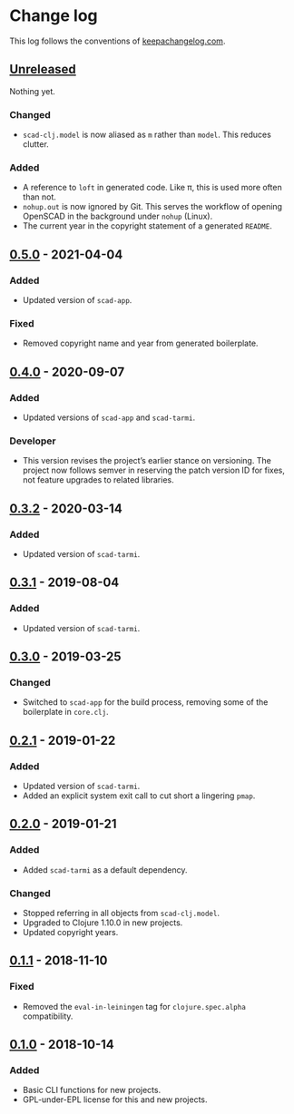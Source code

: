 # Change log
This log follows the conventions of
[keepachangelog.com](http://keepachangelog.com/).

## [Unreleased]
Nothing yet.

### Changed
- `scad-clj.model` is now aliased as `m` rather than `model`.
  This reduces clutter.

### Added
- A reference to `loft` in generated code. Like π, this is used more often than
  not.
- `nohup.out` is now ignored by Git. This serves the workflow of opening
  OpenSCAD in the background under `nohup` (Linux).
- The current year in the copyright statement of a generated `README`.

## [0.5.0] - 2021-04-04
### Added
- Updated version of `scad-app`.

### Fixed
- Removed copyright name and year from generated boilerplate.

## [0.4.0] - 2020-09-07
### Added
- Updated versions of `scad-app` and `scad-tarmi`.

### Developer
- This version revises the project’s earlier stance on versioning. The project
  now follows semver in reserving the patch version ID for fixes, not feature
  upgrades to related libraries.

## [0.3.2] - 2020-03-14
### Added
- Updated version of `scad-tarmi`.

## [0.3.1] - 2019-08-04
### Added
- Updated version of `scad-tarmi`.

## [0.3.0] - 2019-03-25
### Changed
- Switched to `scad-app` for the build process, removing some of the
  boilerplate in `core.clj`.

## [0.2.1] - 2019-01-22
### Added
- Updated version of `scad-tarmi`.
- Added an explicit system exit call to cut short a lingering `pmap`.

## [0.2.0] - 2019-01-21
### Added
- Added `scad-tarmi` as a default dependency.

### Changed
- Stopped referring in all objects from `scad-clj.model`.
- Upgraded to Clojure 1.10.0 in new projects.
- Updated copyright years.

## [0.1.1] - 2018-11-10
### Fixed
- Removed the `eval-in-leiningen` tag for `clojure.spec.alpha` compatibility.

## [0.1.0] - 2018-10-14
### Added
- Basic CLI functions for new projects.
- GPL-under-EPL license for this and new projects.

[Unreleased]: https://github.com/veikman/cad-template/compare/v0.5.0...HEAD
[0.5.0]: https://github.com/veikman/cad-template/compare/v0.4.0...v0.5.0
[0.4.0]: https://github.com/veikman/cad-template/compare/v0.3.2...v0.4.0
[0.3.2]: https://github.com/veikman/cad-template/compare/v0.3.1...v0.3.2
[0.3.1]: https://github.com/veikman/cad-template/compare/v0.3.0...v0.3.1
[0.3.0]: https://github.com/veikman/cad-template/compare/v0.2.1...v0.3.0
[0.2.1]: https://github.com/veikman/cad-template/compare/v0.2.0...v0.2.1
[0.2.0]: https://github.com/veikman/cad-template/compare/v0.1.1...v0.2.0
[0.1.1]: https://github.com/veikman/cad-template/compare/v0.1.0...v0.1.1
[0.1.0]: https://github.com/veikman/cad-template/compare/55db80f...v0.1.0
